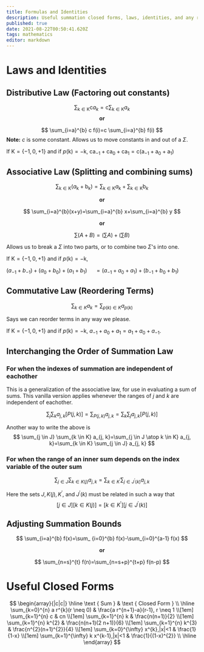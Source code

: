 ```yaml
---
title: Formulas and Identities
description: Useful summation closed forms, laws, identities, and any relevant proofs
published: true
date: 2021-08-22T00:50:41.620Z
tags: mathematics
editor: markdown
---
```


# Laws and Identities
## Distributive Law (Factoring out constants)
$$
\sum_{\mathrm{k} \in \mathrm{K}} \mathrm{c} a_{k}=\mathrm{c} \sum_{\mathrm{k} \in \mathrm{K}} a_{k}
$$
$$\textbf{or}$$

$$
\sum_{i=a}^{b} c f(i)=c \sum_{i=a}^{b} f(i)
$$
**Note:** $c$ is some constant.
Allows us to move constants in and out of a $\Sigma$.

If $\mathrm{K}=\{-1,0,+1\} \text { and if } p(\mathrm{k})=-\mathrm{k}$,
$\mathrm{ca}_{-1}+\mathrm{ca}_{0}+\mathrm{ca}_{1}=\mathrm{c}\left(\mathrm{a}_{-1}+\mathrm{a}_{0}+\mathrm{a}_{1}\right)$
## Associative Law (Splitting and combining sums)
$$
\sum_{\mathrm{k} \in \mathrm{K}}\left(a_{\mathrm{k}}+\mathrm{b}_{\mathrm{k}}\right)=\sum_{\mathrm{k} \in \mathrm{K}} a_{\mathrm{k}}+\sum_{\mathrm{k} \in \mathrm{K}} \mathrm{b}_{k}
$$

$$\textbf{or}$$

$$
\sum_{i=a}^{b}(x+y)=\sum_{i=a}^{b} x+\sum_{i=a}^{b} y
$$

$$\textbf{or}$$

$$
\sum(A+B)=\left(\sum A\right)+\left(\sum B\right)
$$

Allows us to break a $\Sigma$ into two parts, or to combine two $\Sigma$'s into one.

If $\mathrm{K}=\{-1,0,+1\} \text { and if } p(\mathrm{k})=-\mathrm{k}$,

$\left(a_{-1}+b_{-1}\right)+\left(a_{0}+b_{0}\right)+\left(a_{1}+b_{1}\right)$
$\quad=\left(a_{-1}+a_{0}+a_{1}\right)+\left(b_{-1}+b_{0}+b_{1}\right)$
## Commutative Law (Reordering Terms)
$$
\sum_{k \in K} a_{k}=\sum_{p(k) \in K} a_{p(k)}
$$

Says we can reorder terms in any way we please. 


If $\mathrm{K}=\{-1,0,+1\} \text { and if } p(\mathrm{k})=-\mathrm{k}$, 
$a_{-1}+a_{0}+a_{1}=a_{1}+a_{0}+a_{-1}$.

## Interchanging the Order of Summation Law
### For when the indexes of summation are independent of eachother
This is a generalization of the associative law, for use in evaluating a sum of sums. This vanilla version applies whenever the ranges of $j$ and $k$ are independent of eachother.

$$
\sum_{j} \sum_{k} a_{j, k}[P(j, k)]=\sum_{P(j, k)} a_{j, k}=\sum_{k} \sum_{j} a_{j, k}[P(j, k)]
$$

Another way to write the above is 
$$
\sum_{j \in J} \sum_{k \in K} a_{j, k}=\sum_{j \in J \atop k \in K} a_{j, k}=\sum_{k \in K} \sum_{j \in J} a_{j, k}
$$

### For when the range of an inner sum depends on the index variable of the outer sum
$$
\sum_{j \in J} \sum_{k \in K(j)} a_{j, k}=\sum_{k \in K^{\prime}} \sum_{j \in J^{\prime}(k)} a_{j, k}
$$

Here the sets $J, K(j), K^{\prime}$, and $J^{\prime}(k)$ must be related in such a way that
$$
[j \in J][k \in K(j)]=\left[k \in K^{\prime}\right]\left[j \in J^{\prime}(k)\right]
$$

## Adjusting Summation Bounds
$$
\sum_{i=a}^{b} f(x)=\sum_ {i=0}^{b} f(x)-\sum_{i=0}^{a-1} f(x)
$$

$$\textbf{or}$$

$$
\sum_{n=s}^{t} f(n)=\sum_{n=s+p}^{t+p} f(n-p)
$$
# Useful Closed Forms


$$
\begin{array}{|c|c|}
\hline \text { Sum } & \text { Closed Form } \\
\hline \sum_{k=0}^{n} a r^{k}(r \neq 0) & \frac{a r^{n+1}-a}{r-1}, r \neq 1 \\[1em]
\sum_{k=1}^{n} c & cn \\[1em]
\sum_{k=1}^{n} k & \frac{n(n+1)}{2} \\[1em]
\sum_{k=1}^{n} k^{2} & \frac{n(n+1)(2 n+1)}{6} \\[1em]
\sum_{k=1}^{n} k^{3} & \frac{n^{2}(n+1)^{2}}{4} \\[1em]
\sum_{k=0}^{\infty} x^{k},|x|<1 & \frac{1}{1-x} \\[1em]
\sum_{k=1}^{\infty} k x^{k-1},|x|<1 & \frac{1}{(1-x)^{2}} \\
\hline
\end{array}
$$
